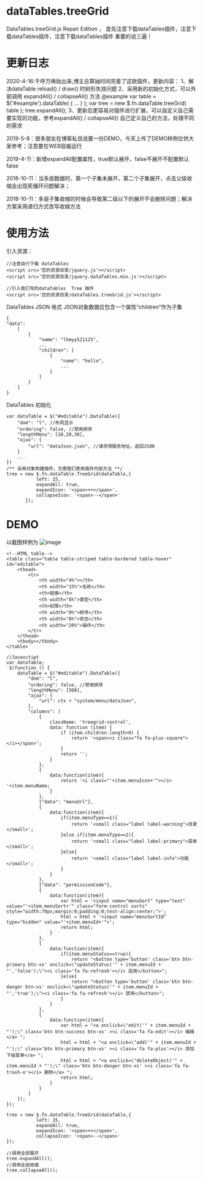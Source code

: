 # dataTables.treeGrid
DataTables.treeGrid.js Repair Edition ， 首先注意下载dataTables插件，注意下载dataTables插件，注意下载dataTables插件 重要的说三遍！
# 更新日志
2020-4-16:千呼万唤始出来,博主总算抽时间完善了这款插件，更新内容：
1、解决dataTable reload() / draw() 时树形失效问题
2、采用新的初始化方式，可以外部调用  expandAll() / collapseAll() 方法
      @example
      var table = $('#example').dataTable( { ... } );
      var tree = new $.fn.dataTable.treeGrid( table );
      tree.expandAll();
 3、更新后更容易对插件进行扩展，可以自定义自己需要实现的功能，参考expandAll() / collapseAll() 自己定义自己的方法，处理不同的需求


2019-5-8：很多朋友在博客私信说要一份DEMO，今天上传了DEMO样例仅供大家参考；注意要在WEB容器运行

2019-4-11：新增expandAll配置属性，true默认展开，false不展开不配置默认false

2018-10-11：当多层数据时，第一个子集未展开，第二个子集展开，点击父级收缩会出现死循环问题解决；

2018-10-11：多层子集收缩的时候会导致第二级以下的展开不会删除问题；解决方案采用递归方式改写收缩方法

# 使用方法
引入资源：


```
//注意自行下载 dataTables  
<script src='您的资源目录/jquery.js'></script>
<script src='您的资源目录/jquery.dataTables.min.js'></script>

//引入我们写的dataTables  Tree 插件
<script src='您的资源目录/dataTables.treeGrid.js'></script>

```

DataTables JSON 格式
JSON对象数据应包含一个属性“children”作为子集

```
{
"data": 
    [
        {
            "name": "lhmyy521125",
            ...
            "children": [
                {
                    "name": "hello",
                    ...
                }
            ]
        }
    ]
}  
```

DataTables 初始化

```
var dataTable = $("#editable").DataTable({
    "dom": "l", //布局显示
    "ordering": false, //禁用排序
    "lengthMenu": [10,20,30],
    "ajax": {
        "url": "dataJson.json", //请求得服务地址，返回JSON
    }
    ...
})
/** 采用对象构建插件，方便我们表用插件内部方法 **/
tree = new $.fn.dataTable.TreeGrid(dataTable,{
           left: 15,
           expandAll: true,
           expandIcon: '<span>++</span>',
           collapseIcon: '<span>--</span>'
       });
```
# DEMO

以截图样例为
![image](http://www.toher.cn/UploadFiles/web_file/20190116234756.png)

```
<!--HTML table-->
<table class="table table-striped table-bordered table-hover" id="editable">
    <thead>
        <tr>
            <th width="4%"></th>
            <th width="15%">名称</th>
            <th>链接</th>
            <th width="8%">类型</th>
            <th>权限</th>
            <th width="8%">排序</th>
            <th width="8%">状态</th>
            <th width="20%">操作</th>
        </tr>
    </thead>
    <tbody></tbody>
</table>
```


```
//Javasctipt 
var dataTable;
 $(function () {
    dataTable = $("#editable").DataTable({
        "dom": "l",
        "ordering": false, //禁用排序
        "lengthMenu": [500],
        "ajax": {
            "url": ctx + "system/menu/dataJson",
        },
        "columns": [
            {
                className: 'treegrid-control',
                data: function (item) {
                    if (item.children.length>0) {
                        return '<span><i class="fa fa-plus-square"></i></span>';
                    }
                    return '';
                }
            },
            {
                data:function(item){
                    return '<i class="'+item.menuIcon+'"></i> '+item.menuName;
                }
            },
            {"data": "menuUrl"},
            {
                data:function(item){
                    if(item.menuType==1){
                        return '<small class="label label-warning">目录</small>';
                    }else if(item.menuType==2){
                        return '<small class="label label-primary">菜单</small>';
                    }else{
                        return '<small class="label label-info">功能</small>';
                    }
                }
            },
            {"data": "permissionCode"},
            {
                data:function(item){
                    var html = '<input name="menuSort" type="text" value="'+item.menuSort+'" class="form-control sorts" style="width:70px;margin:0;padding:0;text-align:center;">';
                    html = html + '<input name="menuSortId" type="hidden" value="'+item.menuId+'">';
                    return html;
                }
            },
            {
                data:function(item){
                    if(item.menuStatus==true){
                        return "<button type='button' class='btn btn-primary btn-xs' onclick=\"updateStatus('" + item.menuId + "','false');\"><i class='fa fa-refresh'></i> 启用</button>";
                    }else{
                        return "<button type='button' class='btn btn-danger btn-xs' onclick=\"updateStatus('" + item.menuId + "','true');\"><i class='fa fa-refresh'></i> 禁用</button>";
                    }
                }
            },
            {
                data:function(item){
                    var html = "<a onclick=\"edit('" + item.menuId + "');\" class='btn btn-success btn-xs' ><i class='fa fa-edit'></i> 编辑</a> ";
                    html = html + "<a onclick=\"add('" + item.menuId + "');\" class='btn btn-primary btn-xs' ><i class='fa fa-plus'></i> 添加下级菜单</a> ";
                    html = html + "<a onclick=\"deleteObject('" + item.menuId + "');\" class='btn btn-danger btn-xs' ><i class='fa fa-trash-o'></i> 删除</a> ";
                    return html;
                }
            }
        ]
    });
});

tree = new $.fn.dataTable.TreeGrid(dataTable,{
           left: 15,
           expandAll: true,
           expandIcon: '<span>++</span>',
           collapseIcon: '<span>--</span>'
});

//调用全部展开
tree.expandAll();
//调用全部收缩
tree.collapseAll();
```
